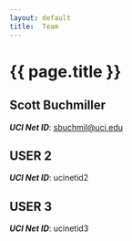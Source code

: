 ```yaml
---
layout: default
title:  Team
---
```


# {{ page.title }}


## Scott Buchmiller
***UCI Net ID***: sbuchmil@uci.edu

## USER 2
***UCI Net ID***: ucinetid2

## USER 3
***UCI Net ID***: ucinetid3
